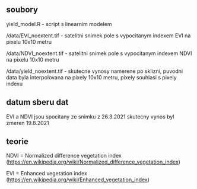 ## soubory
yield_model.R - script s linearnim modelem

/data/EVI_noextent.tif - satelitni snimek pole s vypocitanym indexem EVI na pixelu 10x10 metru

/data/NDVI_noextent.tif - satelitni snimek pole s vypocitanym indexem NDVI na pixelu 10x10 metru

/data/yield_noextent.tif - skutecne vynosy namerene po sklizni, puvodni data byla interpolovana na pixely 10x10 metru, pixely souhlasi s pixely indexu

## datum sberu dat
EVI a NDVI jsou spocitany ze snimku z 26.3.2021
skutecny vynos byl zmeren 19.8.2021

## teorie
NDVI = Normalized difference vegetation index (https://en.wikipedia.org/wiki/Normalized_difference_vegetation_index)

EVI = Enhanced vegetation index (https://en.wikipedia.org/wiki/Enhanced_vegetation_index)
